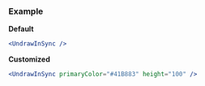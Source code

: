 ### Example

**Default**
```jsx
<UndrawInSync />
```

**Customized**
```jsx
<UndrawInSync primaryColor="#41B883" height="100" />
```
